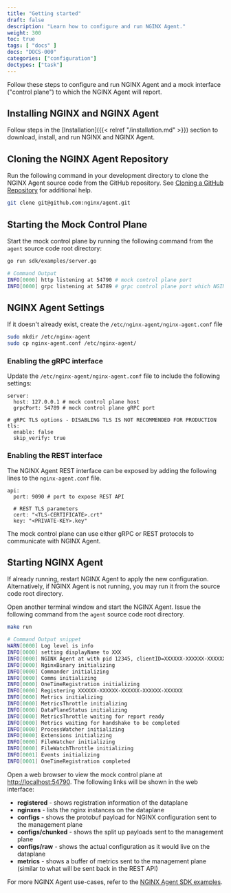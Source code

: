 ```yaml
---
title: "Getting started"
draft: false
description: "Learn how to configure and run NGINX Agent."
weight: 300
toc: true
tags: [ "docs" ]
docs: "DOCS-000"
categories: ["configuration"]
doctypes: ["task"]
---
```


Follow these steps to configure and run NGINX Agent and a mock interface ("control plane") to which the NGINX Agent will report.

## Installing NGINX and NGINX Agent

Follow steps in the [Installation]({{< relref "/installation.md" >}}) section to download, install, and run NGINX and NGINX Agent.

## Cloning the NGINX Agent Repository

Run the following command in your development directory to clone the NGINX Agent source code from the GitHub repository. See [Cloning a GitHub Repository](https://docs.github.com/en/repositories/creating-and-managing-repositories/cloning-a-repository) for additional help.

```bash
git clone git@github.com:nginx/agent.git
```

## Starting the Mock Control Plane

Start the mock control plane by running the following command from the `agent` source code root directory:

```bash
go run sdk/examples/server.go

# Command Output
INFO[0000] http listening at 54790 # mock control plane port
INFO[0000] grpc listening at 54789 # grpc control plane port which NGINX Agent will report to
```

## NGINX Agent Settings

If it doesn't already exist, create the `/etc/nginx-agent/nginx-agent.conf` file

```bash
sudo mkdir /etc/nginx-agent
sudo cp nginx-agent.conf /etc/nginx-agent/
```

### Enabling the gRPC interface

Update the `/etc/nginx-agent/nginx-agent.conf` file to include the following settings:

```nginx
server:
  host: 127.0.0.1 # mock control plane host
  grpcPort: 54789 # mock control plane gRPC port

# gRPC TLS options - DISABLING TLS IS NOT RECOMMENDED FOR PRODUCTION
tls:
  enable: false
  skip_verify: true
```

### Enabling the REST interface

The NGINX Agent REST interface can be exposed by adding the following lines to the `nginx-agent.conf` file.

```nginx
api:
  port: 9090 # port to expose REST API
  
  # REST TLS parameters
  cert: "<TLS-CERTIFICATE>.crt"
  key: "<PRIVATE-KEY>.key"
```

The mock control plane can use either gRPC or REST protocols to communicate with NGINX Agent.

## Starting NGINX Agent

If already running, restart NGINX Agent to apply the new configuration. Alternatively, if NGINX Agent is not running, you may run it from the source code root directory.

Open another terminal window and start the NGINX Agent. Issue the following command from the `agent` source code root directory.

```bash
make run

# Command Output snippet
WARN[0000] Log level is info                            
INFO[0000] setting displayName to XXX            
INFO[0000] NGINX Agent at with pid 12345, clientID=XXXXXX-XXXXXX-XXXXXX-XXXXXX-XXXXXX name=XXX
INFO[0000] NginxBinary initializing                     
INFO[0000] Commander initializing                       
INFO[0000] Comms initializing                           
INFO[0000] OneTimeRegistration initializing             
INFO[0000] Registering XXXXXX-XXXXXX-XXXXXX-XXXXXX-XXXXXX 
INFO[0000] Metrics initializing                         
INFO[0000] MetricsThrottle initializing                 
INFO[0000] DataPlaneStatus initializing                 
INFO[0000] MetricsThrottle waiting for report ready     
INFO[0000] Metrics waiting for handshake to be completed 
INFO[0000] ProcessWatcher initializing                  
INFO[0000] Extensions initializing                      
INFO[0000] FileWatcher initializing                     
INFO[0000] FileWatchThrottle initializing
INFO[0001] Events initializing                          
INFO[0001] OneTimeRegistration completed
```

Open a web browser to view the mock control plane at [http://localhost:54790](http://localhost:54790). The following links will be shown in the web interface:

- **registered** - shows registration information of the dataplane
- **nginxes** - lists the nginx instances on the dataplane
- **configs** - shows the protobuf payload for NGINX configuration sent to the management plane
- **configs/chunked** - shows the split up payloads sent to the management plane
- **configs/raw** - shows the actual configuration as it would live on the dataplane
- **metrics** - shows a buffer of metrics sent to the management plane (similar to what will be sent back in the REST API)

For more NGINX Agent use-cases, refer to the [NGINX Agent SDK examples](https://github.com/nginx/agent/tree/main/sdk/examples).
